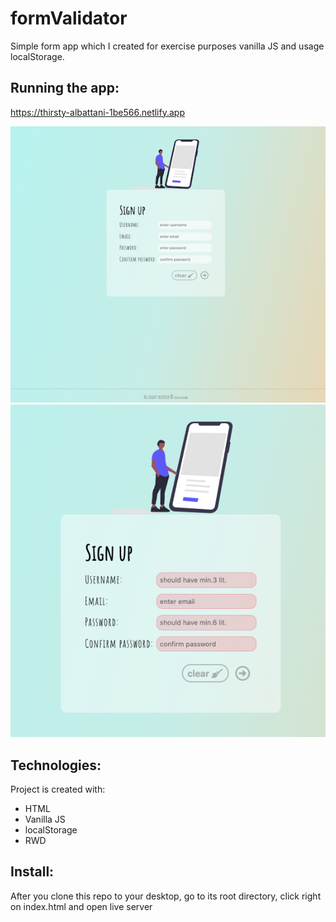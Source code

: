 # formValidator
Simple form app which I created for exercise purposes vanilla JS and usage localStorage. 

## Running the app:
https://thirsty-albattani-1be566.netlify.app


![app photo](./img/screen1.png) ![app photo](./img/screen2.png)


## Technologies:
Project is created with:
* HTML
* Vanilla JS
* localStorage
* RWD

## Install:
After you clone this repo to your desktop, go to its root directory, click right on index.html and open live server
